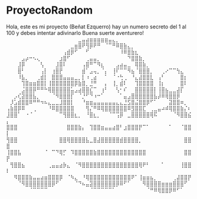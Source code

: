 # ProyectoRandom
Hola, este es mi proyecto (Beñat Ezquerro)
hay un numero secreto del 1 al 100 y debes intentar adivinarlo
Buena suerte aventurero!
⠀⠀⠀⠀⠀⠀⠀⠀⠀⠀⠀⠀⠀⠀⠀⠀⠀⠀⠀⣀⣤⣴⣶⣶⣶⣶⣶⣤⣄⡀
⠀⠀⠀⠀⠀⠀⠀⠀⠀⠀⠀⠀⠀⠀⠀⠀⠀⣀⣶⣿⠟⢻⡿⠟⠛⠀⠈⠉⠛⠿⣿⣷⣄⡀
⠀⠀⠀⠀⠀⠀⠀⠀⠀⠀⠀⠀⠀⠀⠀⢠⣾⡿⠋⠀⠀⠋⠀⠀⠀⠀⠀⠀⠀⠀⠸⠿⣿⣷⣆
⠀⠀⠀⠀⣠⡴⠒⠢⢄⠀⠀⠀⠀⠀⣰⣿⠋⠀⠀⠀⠀⢀⣤⣤⡀⠀⠀⠀⠀⠀⠀⠀⠙⣿⣿⣷⡀
⠀⠀⠀⣸⡿⠀⠀⠀⠀⢣⠀⠀⠀⣸⣿⠇⠀⠀⠀⠀⢠⣿⠛⠉⠻⣆⠀⠀⠀⣠⣴⣤⣀⠀⢿⣿⣷⡀
⠀⠀⠀⣿⠃⠀⠀⠀⠀⢠⡇⠀⢰⣿⡟⠀⠀⠀⠀⠀⣾⠁⣠⢤⡀⠈⡄⠀⢸⠏⠉⠉⠻⣦⠈⣿⣿⣿⡀⠀⠀⢀⠔⠉⠉⢳⣄
⠀⠀⠀⠸⣧⡀⠀⠀⢀⣾⡇⠀⣿⣿⣿⣤⣤⣤⣀⡀⡇⠰⢀⣴⠀⠀⠁⠀⠈⠐⢓⢀⠀⠘⣄⣼⣿⣿⣇⠀⢠⠃⠀⠀⠀⠀⣿⡆
⠀⠀⠀⠀⢹⣿⣶⣶⣿⣿⡇⢸⣿⣿⣿⣿⣿⣿⡿⣷⣿⡀⣘⠛⠀⠀⡄⠀⢸⡀⣾⠇⠀⠀⢹⣿⣿⣿⣿⠀⢸⡆⠀⠀⠀⠀⣿⠇
⠀⠀⠀⠀⣨⣿⣿⡿⠛⠛⠓⢿⣿⣿⣿⣿⣿⣥⣠⣴⣿⣿⣎⠉⠀⢰⠃⠀⠀⢣⠂⠎⠀⠀⣿⣿⣿⣿⣿⡇⢸⣿⣦⣀⣀⣼⡏
⠀⠀⡠⢎⣽⣿⣿⣧⡀⠀⠀⠀⠈⠻⣿⣿⣿⡏⠀⠈⡘⠋⠙⠰⠒⠁⠀⠀⠀⠀⠁⣤⣠⣿⣿⣿⣿⣿⣿⣧⡼⠿⢿⣿⣿⡿
⠀⡸⣡⣾⣿⣿⠿⠛⠛⠲⠦⣄⣀⣀⣸⣿⣿⡇⠀⠀⠘⣶⣶⣤⣤⣤⣤⣤⣤⣄⣄⣘⣫⣿⣬⣿⣿⡿⠋⠁⠀⠀⠀⣽⣿⣿⠶⡀
⢠⣷⣿⡿⠿⠀⠀⢀⠀⠀⠀⠘⠿⣿⣿⣿⣿⣿⠀⠀⠀⢻⡌⠛⠿⢿⣿⣿⣿⣿⣿⣿⠿⣻⣿⣿⣏⠀⢀⣀⣤⠴⠾⢿⣿⣿⣷⡌⠆
⣸⣿⣿⠁⠀⠐⠈⠀⠀⠀⠀⠀⠀⠀⠉⢻⣿⣿⣆⡀⠀⠘⣿⣆⡀⠀⠀⠈⠉⢩⡿⠀⣀⣿⣿⣿⣿⣿⢿⠯⠀⠀⠀⠀⠈⠻⣿⣿⣮⡄
⣿⣿⣿⠀⠀⠀⠀⠀⠀⠀⠀⠀⠀⠀⠀⠀⣿⣿⣿⣷⡄⠀⢹⣿⣿⣶⣤⣤⣴⣿⠃⣰⣿⣿⣿⡟⠉⠁⠀⠀⠀⠀⠀⠁⠀⠀⠈⣿⣿⡇
⢻⣿⣿⠀⠀⠀⠀⠀⠀⠀⠀⠀⠀⠀⣿⣿⢿⣿⣿⣿⣿⣧⣀⣿⣼⣿⣿⣿⣿⣿⣾⣿⣿⣿⣿⡀⠀⠀⠀⠀⠀⠀⠀⠀⠀⠀⠀⣿⣿⣿
⢸⣿⣿⣧⠀⠀⠀⠀⠀⠀⠈⠀⠉⠙⢿⡋⠀⠹⣿⣿⣿⣿⣿⣷⣿⣿⣿⣿⣿⣿⣿⣿⣿⣿⣿⣿⣿⠀⠀⠀⠀⠀⠀⠀⠀⠀⠀⣿⣿⡟
⠀⢻⣿⣿⣦⠀⠀⠀⠀⠀⠀⢀⣤⣤⣴⡷⣄⠀⠈⠻⣿⣿⣿⣿⣿⣿⣿⣿⣿⣿⣿⣿⣿⣿⣿⢿⠟⠃⠀⠀⠀⠁⠀⠀⠀⠀⢸⣿⣿⠇
⠀⠀⠻⣿⣿⣿⣷⣤⣤⣴⣶⣿⣿⣿⡿⠀⠈⠳⣄⠀⠘⢿⣿⣿⣿⣿⣿⣿⣿⣿⣿⣿⣿⠟⠁⢸⣶⣶⣦⡀⠀⠀⠀⠀⢀⣼⣿⣿⡟
⠀⠀⠀⠈⠻⣿⣿⣿⣿⣿⣿⣿⡿⠋⠀⠀⠀⠀⠈⠙⠦⣤⣽⣿⣿⣿⣿⣿⣿⡿⠿⠋⠁⠀⠀⠀⠻⣿⣿⣿⣿⣶⣶⣶⣿⣿⣿⠋
⠀⠀⠀⠀⠀⠀⠈⠉⠉⠉⠉⠀⠀⠀⠀⠀⠀⠀⠀⠀⠀⠀⠈⠉⠉⠉⠉⠉⠁⠀⠀⠀⠀⠀⠀⠀⠀⠈⠛⠿⢿⣿⣿⡿⠿⠋⠁
